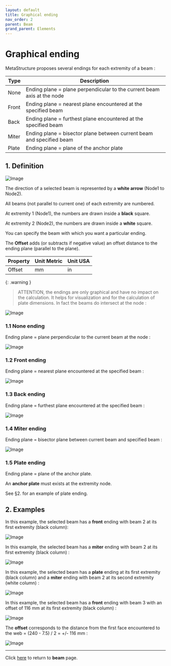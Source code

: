 ```yaml
---
layout: default
title: Graphical ending
nav_order: 2
parent: Beam
grand_parent: Elements
---
```


# Graphical ending

MetaStructure proposes several endings for each extremity of a beam :

| Type | Description |
| -------- | ----------- |
| None | Ending plane = plane perpendicular to the current beam axis at the node |
| Front | Ending plane = nearest plane encountered at the specified beam |
| Back | Ending plane = furthest plane encountered at the specified beam |
| Miter | Ending plane = bisector plane between current beam and specified beam |
| Plate | Ending plane = plane of the anchor plate |

## 1. Definition

![Image](../../../Images/End12.jpg)

The direction of a selected beam is represented by a **white arrow** (Node1 to Node2).

All beams (not parallel to current one) of each extremity are numbered.

At extremity 1 (Node1), the numbers are drawn inside a **black** square.

At extremity 2 (Node2), the numbers are drawn inside a **white** square.

You can specify the beam with which you want a particular ending.

The **Offset** adds (or subtracts if negative value) an offset distance to the ending plane (parallel to the plane).

| Property | Unit Metric | Unit USA |
| -------- | ---- | ---- | 
| Offset | mm | in |

{: .warning }
>ATTENTION, the endings are only graphical and have no impact on the calculation. It helps for visualization and for the calculation of plate dimensions. In fact the beams do intersect at the node :

![Image](../../../Images/End10.jpg)

### 1.1 None ending

Ending plane = plane perpendicular to the current beam at the node :

![Image](../../../Images/End1.jpg)

### 1.2 Front ending

Ending plane = nearest plane encountered at the specified beam :

![Image](../../../Images/End2.jpg)

### 1.3 Back ending

Ending plane = furthest plane encountered at the specified beam :

![Image](../../../Images/End3.jpg)

### 1.4 Miter ending

Ending plane = bisector plane between current beam and specified beam :

![Image](../../../Images/End4.jpg)

### 1.5 Plate ending

Ending plane = plane of the anchor plate.

An **anchor plate** must exists at the extremity node.

See §2. for an example of plate ending.

## 2. Examples

In this example, the selected beam has a **front** ending with beam 2 at its first extremity (black column):

![Image](../../../Images/End5.jpg)

In this example, the selected beam has a **miter** ending with beam 2 at its first extremity (black column) :

![Image](../../../Images/End7.jpg)

In this example, the selected beam has a **plate** ending at its first extremity (black column) and a **miter** ending with beam 2 at its second extremity (white column) :

![Image](../../../Images/End6.jpg)

In this example, the selected beam has a **front** ending with beam 3 with an offset of 116 mm at its first extremity (black column) :

![Image](../../../Images/End9.jpg)

The **offset** corresponds to the distance from the first face encountered to the web = (240 - 7.5) / 2  = +/- 116 mm :

![Image](../../../Images/End8.jpg)

---

Click [here](https://documentation.metapiping.com/Structure/Elements/Beam/index.html) to return to **beam** page.
